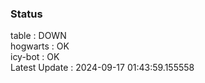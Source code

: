 ### Status


table : DOWN  
hogwarts : OK  
icy-bot : OK  
Latest Update : 2024-09-17 01:43:59.155558
